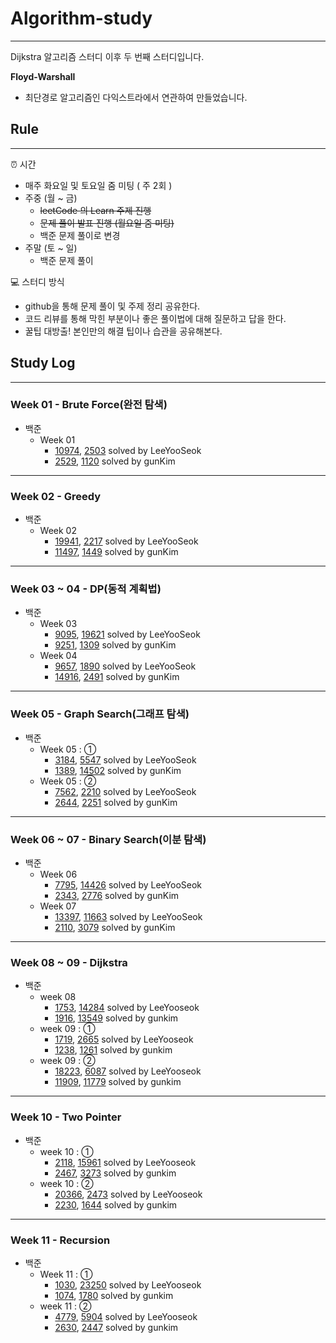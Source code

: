 # Algorithm-study
---
Dijkstra 알고리즘 스터디 이후 두 번째 스터디입니다.


**Floyd-Warshall**
- 최단경로 알고리즘인 다익스트라에서 연관하여 만들었습니다.


## Rule 
---
⏰ 시간
- 매주 화요일 및 토요일 줌 미팅 ( 주 2회 )
- 주중 (월 ~ 금)
    - ~~leetCode 의 Learn 주제 진행~~
    - ~~문제 풀이 발표 진행 (월요일 줌 미팅)~~
    - 백준 문제 풀이로 변경
- 주말 (토 ~ 일)
    - 백준 문제 풀이

💻 스터디 방식
- github을 통해 문제 풀이 및 주제 정리 공유한다.
- 코드 리뷰를 통해 막힌 부분이나 좋은 풀이법에 대해 질문하고 답을 한다.
- 꿀팁 대방출! 본인만의 해결 팁이나 습관을 공유해본다.


## Study Log
---
### Week 01 - Brute Force(완전 탐색)
- 백준
    - Week 01
        - [10974](https://github.com/Challenge-Next-Level/Floyd-Warshall/blob/master/LeeYooseok/BOJ/BruteForce/20220116.md), [2503](https://github.com/Challenge-Next-Level/Floyd-Warshall/blob/master/LeeYooseok/BOJ/BruteForce/20220116.md) solved by LeeYooSeok
        - [2529](https://github.com/Challenge-Next-Level/Floyd-Warshall/blob/master/gunkim/Baekjoon/week01_BruteForce/2529_%EB%B6%80%EB%93%B1%ED%98%B8.py), [1120](https://github.com/Challenge-Next-Level/Floyd-Warshall/blob/master/gunkim/Baekjoon/week01_BruteForce/1120_%EB%AC%B8%EC%9E%90%EC%97%B4.py) solved by gunKim

---
### Week 02 - Greedy
- 백준
    - Week 02
        - [19941](https://github.com/Challenge-Next-Level/Floyd-Warshall/blob/master/LeeYooseok/BOJ/Greedy/20220122.md), [2217](https://github.com/Challenge-Next-Level/Floyd-Warshall/blob/master/LeeYooseok/BOJ/Greedy/20220122.md) solved by LeeYooSeok
        - [11497](https://github.com/Challenge-Next-Level/Floyd-Warshall/blob/master/gunkim/Baekjoon/week02_Greedy/11497_%ED%86%B5%EB%82%98%EB%AC%B4%EA%B1%B4%EB%84%88%EB%9B%B0%EA%B8%B0.py), [1449](https://github.com/Challenge-Next-Level/Floyd-Warshall/blob/master/gunkim/Baekjoon/week02_Greedy/1449_%EC%88%98%EB%A6%AC%EA%B3%B5%ED%95%AD%EC%8A%B9.py) solved by gunKim

---
### Week 03 ~ 04 - DP(동적 계획법)
- 백준
    - Week 03
        - [9095](https://github.com/Challenge-Next-Level/Floyd-Warshall/blob/master/LeeYooseok/BOJ/DynamicProgramming/9095.py), [19621](https://github.com/Challenge-Next-Level/Floyd-Warshall/blob/master/LeeYooseok/BOJ/DynamicProgramming/19621s.py) solved by LeeYooSeok
        - [9251](https://github.com/Challenge-Next-Level/Floyd-Warshall/blob/master/gunkim/Baekjoon/week03_DP/9251_LCS.py), [1309](https://github.com/Challenge-Next-Level/Floyd-Warshall/blob/master/gunkim/Baekjoon/week03_DP/1309_%EB%8F%99%EB%AC%BC%EC%9B%90.py) solved by gunKim
    - Week 04
        - [9657](https://github.com/Challenge-Next-Level/Floyd-Warshall/blob/master/LeeYooseok/BOJ/DynamicProgramming/9657.py), [1890](https://github.com/Challenge-Next-Level/Floyd-Warshall/blob/master/LeeYooseok/BOJ/DynamicProgramming/1890ss.py) solved by LeeYooSeok
        - [14916](https://github.com/Challenge-Next-Level/Floyd-Warshall/blob/master/gunkim/Baekjoon/week04_DP2/14916_%EA%B1%B0%EC%8A%A4%EB%A6%84%EB%8F%88.py), [2491](https://github.com/Challenge-Next-Level/Floyd-Warshall/blob/master/gunkim/Baekjoon/week04_DP2/2491_%EC%88%98%EC%97%B4.py) solved by gunKim

---
### Week 05 - Graph Search(그래프 탐색)
- 백준
    - Week 05 : ①
        - [3184](https://github.com/Challenge-Next-Level/Floyd-Warshall/blob/master/LeeYooseok/BOJ/Graph%20Search/3184s.py), [5547](https://github.com/Challenge-Next-Level/Floyd-Warshall/blob/master/LeeYooseok/BOJ/Graph%20Search/5547.py) solved by LeeYooSeok
        - [1389](https://github.com/Challenge-Next-Level/Floyd-Warshall/blob/master/gunkim/Baekjoon/week05_GraphSearch/1389_%EC%BC%80%EB%B9%88%EB%B2%A0%EC%9D%B4%EC%BB%A8%EC%9D%986%EB%8B%A8%EA%B3%84%EB%B2%95%EC%B9%99.py), [14502](https://github.com/Challenge-Next-Level/Floyd-Warshall/blob/master/gunkim/Baekjoon/week05_GraphSearch/14502_%EC%97%B0%EA%B5%AC%EC%86%8C.py) solved by gunKim
    - Week 05 : ②
        - [7562](https://github.com/Challenge-Next-Level/Floyd-Warshall/blob/master/LeeYooseok/BOJ/Graph%20Search/7562.py), [2210](https://github.com/Challenge-Next-Level/Floyd-Warshall/blob/master/LeeYooseok/BOJ/Graph%20Search/2210.py) solved by LeeYooSeok
        - [2644](https://github.com/Challenge-Next-Level/Floyd-Warshall/blob/master/gunkim/Baekjoon/week05_GraphSearch/2644_%EC%B4%8C%EC%88%98%EA%B3%84%EC%82%B0.py), [2251](https://github.com/Challenge-Next-Level/Floyd-Warshall/blob/master/gunkim/Baekjoon/week05_GraphSearch/2251_%EB%AC%BC%ED%86%B5.py) solved by gunKim

---
### Week 06 ~ 07 - Binary Search(이분 탐색)
- 백준
    - Week 06
        - [7795](https://github.com/Challenge-Next-Level/Floyd-Warshall/blob/master/LeeYooseok/BOJ/BinarySearch/7795.py), [14426](https://github.com/Challenge-Next-Level/Floyd-Warshall/blob/master/LeeYooseok/BOJ/BinarySearch/14426.py) solved by LeeYooSeok
        - [2343](https://github.com/Challenge-Next-Level/Floyd-Warshall/blob/master/gunkim/Baekjoon/week06_BinarySearch/2343_%EA%B8%B0%ED%83%80%EB%A0%88%EC%8A%A8.py), [2776](https://github.com/Challenge-Next-Level/Floyd-Warshall/blob/master/gunkim/Baekjoon/week06_BinarySearch/2776_%EC%95%94%EA%B8%B0%EC%99%95.py) solved by gunKim
    - Week 07
        - [13397](https://github.com/Challenge-Next-Level/Floyd-Warshall/blob/master/LeeYooseok/BOJ/BinarySearch/13397.py), [11663](https://github.com/Challenge-Next-Level/Floyd-Warshall/blob/master/LeeYooseok/BOJ/BinarySearch/11663.py) solved by LeeYooSeok
        - [2110](https://github.com/Challenge-Next-Level/Floyd-Warshall/blob/master/gunkim/Baekjoon/week07_BinarySearch2/2110_%EA%B3%B5%EC%9C%A0%EA%B8%B0%EC%84%A4%EC%B9%98.py), [3079](https://github.com/Challenge-Next-Level/Floyd-Warshall/blob/master/gunkim/Baekjoon/week07_BinarySearch2/3079_%EC%9E%85%EA%B5%AD%EC%8B%AC%EC%82%AC.py) solved by gunKim

---
### Week 08 ~ 09 - Dijkstra
- 백준
  - week 08
    - [1753](https://github.com/Challenge-Next-Level/Floyd-Warshall/blob/master/LeeYooseok/BOJ/Dijkstra/1753.py), [14284](https://github.com/Challenge-Next-Level/Floyd-Warshall/blob/master/LeeYooseok/BOJ/Dijkstra/14284.py) solved by LeeYooseok
    - [1916](https://github.com/Challenge-Next-Level/Floyd-Warshall/blob/master/gunkim/Baekjoon/week08_Dijkstra/1916_%EC%B5%9C%EC%86%8C%EB%B9%84%EC%9A%A9%EA%B5%AC%ED%95%98%EA%B8%B0.py), [13549](https://github.com/Challenge-Next-Level/Floyd-Warshall/blob/master/gunkim/Baekjoon/week08_Dijkstra/13549_%EC%88%A8%EB%B0%94%EA%BC%AD%EC%A7%883.py) solved by gunkim
  - week 09 : ①
    - [1719](https://github.com/Challenge-Next-Level/Floyd-Warshall/blob/master/LeeYooseok/BOJ/Dijkstra/1719.py), [2665](https://github.com/Challenge-Next-Level/Floyd-Warshall/blob/master/LeeYooseok/BOJ/Dijkstra/2665.py) solved by LeeYooseok
    - [1238](https://github.com/Challenge-Next-Level/Floyd-Warshall/blob/master/gunkim/Baekjoon/week09_Dijkstra2/1238_%ED%8C%8C%ED%8B%B0.py), [1261](https://github.com/Challenge-Next-Level/Floyd-Warshall/blob/master/gunkim/Baekjoon/week09_Dijkstra2/1261_%EC%95%8C%EA%B3%A0%EC%8A%A4%ED%8C%9F.py) solved by gunkim
  - week 09 : ②
    - [18223](https://github.com/Challenge-Next-Level/Floyd-Warshall/blob/master/LeeYooseok/BOJ/Dijkstra/18223.py), [6087](https://github.com/Challenge-Next-Level/Floyd-Warshall/blob/master/LeeYooseok/BOJ/Dijkstra/6087.py) solved by LeeYooseok
    - [11909](https://github.com/Challenge-Next-Level/Floyd-Warshall/blob/master/gunkim/Baekjoon/week09_Dijkstra2/11909_%EB%B0%B0%EC%97%B4%ED%83%88%EC%B6%9C.py), [11779](https://github.com/Challenge-Next-Level/Floyd-Warshall/blob/master/gunkim/Baekjoon/week09_Dijkstra2/11779_%EC%B5%9C%EC%86%8C%EB%B9%84%EC%9A%A9%EA%B5%AC%ED%95%98%EA%B8%B02.py) solved by gunkim
---
### Week 10 - Two Pointer
- 백준
  - week 10 : ①
    - [2118](https://github.com/Challenge-Next-Level/Floyd-Warshall/blob/master/LeeYooseok/BOJ/TwoPointer/2118.py), [15961](https://github.com/Challenge-Next-Level/Floyd-Warshall/blob/master/LeeYooseok/BOJ/TwoPointer/15961.py) solved by LeeYooseok
    - [2467](https://github.com/Challenge-Next-Level/Floyd-Warshall/blob/master/gunkim/Baekjoon/week10_TwoPointer/2467_%EC%9A%A9%EC%95%A1.py), [3273](https://github.com/Challenge-Next-Level/Floyd-Warshall/blob/master/gunkim/Baekjoon/week10_TwoPointer/3273_%EB%91%90%EC%88%98%EC%9D%98%ED%95%A9.py) solved by gunkim
  - week 10 : ②
    - [20366](https://github.com/Challenge-Next-Level/Floyd-Warshall/blob/master/LeeYooseok/BOJ/TwoPointer/20366.py), [2473](https://github.com/Challenge-Next-Level/Floyd-Warshall/blob/master/LeeYooseok/BOJ/TwoPointer/2473.py) solved by LeeYooseok
    - [2230](https://github.com/Challenge-Next-Level/Floyd-Warshall/blob/master/gunkim/Baekjoon/week11_TwoPointer2/2230_%EC%88%98%EA%B3%A0%EB%A5%B4%EA%B8%B0.py), [1644](https://github.com/Challenge-Next-Level/Floyd-Warshall/blob/master/gunkim/Baekjoon/week11_TwoPointer2/1644_%EC%86%8C%EC%88%98%EC%9D%98%EC%97%B0%EC%86%8D%ED%95%A9.py) solved by gunkim
  
---

### Week 11 - Recursion
- 백준
    - Week 11 : ①
        - [1030](https://github.com/Challenge-Next-Level/Floyd-Warshall/blob/master/LeeYooseok/BOJ/Recursion/1030.py), [23250](https://github.com/Challenge-Next-Level/Floyd-Warshall/blob/master/LeeYooseok/BOJ/Recursion/23250.py) solved by LeeYooseok
        - [1074](https://github.com/Challenge-Next-Level/Floyd-Warshall/blob/master/gunkim/Baekjoon/week12_Recursion/1074_Z.py), [1780]() solved by gunkim
    - week 11 : ②
        - [4779](), [5904]() solved by LeeYooseok
        - [2630](), [2447]() solved by gunkim
